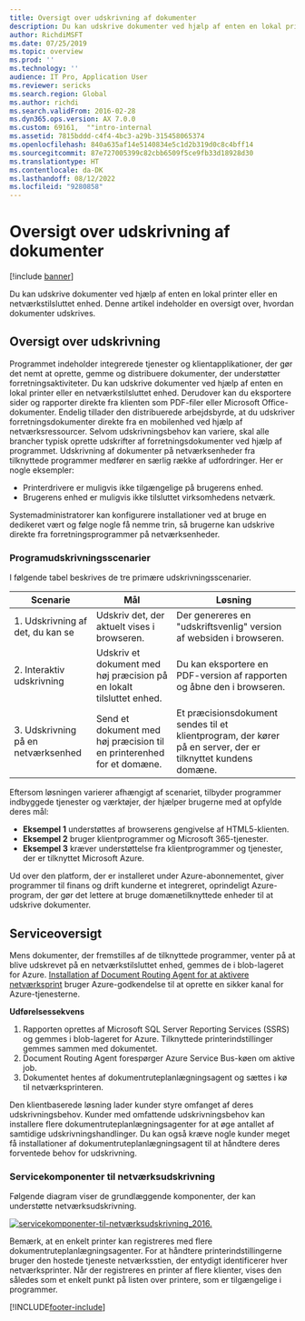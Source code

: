 ```yaml
---
title: Oversigt over udskrivning af dokumenter
description: Du kan udskrive dokumenter ved hjælp af enten en lokal printer eller en netværkstilsluttet enhed. Denne artikel indeholder en oversigt over, hvordan dokumenter udskrives.
author: RichdiMSFT
ms.date: 07/25/2019
ms.topic: overview
ms.prod: ''
ms.technology: ''
audience: IT Pro, Application User
ms.reviewer: sericks
ms.search.region: Global
ms.author: richdi
ms.search.validFrom: 2016-02-28
ms.dyn365.ops.version: AX 7.0.0
ms.custom: 69161,  ""intro-internal
ms.assetid: 7815bddd-c4f4-4bc3-a29b-315458065374
ms.openlocfilehash: 840a635af14e5140834e5c1d2b319d0c8c4bff14
ms.sourcegitcommit: 87e727005399c82cbb6509f5ce9fb33d18928d30
ms.translationtype: HT
ms.contentlocale: da-DK
ms.lasthandoff: 08/12/2022
ms.locfileid: "9280858"
---
```

# <a name="document-printing-overview"></a>Oversigt over udskrivning af dokumenter

[!include [banner](../includes/banner.md)]

Du kan udskrive dokumenter ved hjælp af enten en lokal printer eller en netværkstilsluttet enhed. Denne artikel indeholder en oversigt over, hvordan dokumenter udskrives.

## <a name="printing-overview"></a>Oversigt over udskrivning

Programmet indeholder integrerede tjenester og klientapplikationer, der gør det nemt at oprette, gemme og distribuere dokumenter, der understøtter forretningsaktiviteter. Du kan udskrive dokumenter ved hjælp af enten en lokal printer eller en netværkstilsluttet enhed. Derudover kan du eksportere sider og rapporter direkte fra klienten som PDF-filer eller Microsoft Office-dokumenter. Endelig tillader den distribuerede arbejdsbyrde, at du udskriver forretningsdokumenter direkte fra en mobilenhed ved hjælp af netværksressourcer. Selvom udskrivningsbehov kan variere, skal alle brancher typisk oprette udskrifter af forretningsdokumenter ved hjælp af programmet. Udskrivning af dokumenter på netværksenheder fra tilknyttede programmer medfører en særlig række af udfordringer. Her er nogle eksempler:

- Printerdrivere er muligvis ikke tilgængelige på brugerens enhed.
- Brugerens enhed er muligvis ikke tilsluttet virksomhedens netværk.

Systemadministratorer kan konfigurere installationer ved at bruge en dedikeret vært og følge nogle få nemme trin, så brugerne kan udskrive direkte fra forretningsprogrammer på netværksenheder.

### <a name="application-printing-scenarios"></a>Programudskrivningsscenarier 

I følgende tabel beskrives de tre primære udskrivningsscenarier.

| Scenarie                        | Mål                                                      | Løsning |
|---------------------------------|-----------------------------------------------------------|----------|
| 1. Udskrivning af det, du kan se        | Udskriv det, der aktuelt vises i browseren.             | Der genereres en "udskriftsvenlig" version af websiden i browseren. |
| 2. Interaktiv udskrivning         | Udskriv et dokument med høj præcision på en lokalt tilsluttet enhed. | Du kan eksportere en PDF-version af rapporten og åbne den i browseren. |
| 3. Udskrivning på en netværksenhed | Send et dokument med høj præcision til en printerenhed for et domæne.     | Et præcisionsdokument sendes til et klientprogram, der kører på en server, der er tilknyttet kundens domæne. |

Eftersom løsningen varierer afhængigt af scenariet, tilbyder programmer indbyggede tjenester og værktøjer, der hjælper brugerne med at opfylde deres mål:

- **Eksempel 1** understøttes af browserens gengivelse af HTML5-klienten.
- **Eksempel 2** bruger klientprogrammer og Microsoft 365-tjenester.
- **Eksempel 3** kræver understøttelse fra klientprogrammer og tjenester, der er tilknyttet Microsoft Azure.

Ud over den platform, der er installeret under Azure-abonnementet, giver programmer til finans og drift kunderne et integreret, oprindeligt Azure-program, der gør det lettere at bruge domænetilknyttede enheder til at udskrive dokumenter.

## <a name="service-overview"></a>Serviceoversigt
Mens dokumenter, der fremstilles af de tilknyttede programmer, venter på at blive udskrevet på en netværkstilsluttet enhed, gemmes de i blob-lageret for Azure. [Installation af Document Routing Agent for at aktivere netværksprint](install-document-routing-agent.md) bruger Azure-godkendelse til at oprette en sikker kanal for Azure-tjenesterne.

**Udførelsessekvens**

1. Rapporten oprettes af Microsoft SQL Server Reporting Services (SSRS) og gemmes i blob-lageret for Azure. Tilknyttede printerindstillinger gemmes sammen med dokumentet.
2. Document Routing Agent forespørger Azure Service Bus-køen om aktive job.
3. Dokumentet hentes af dokumentruteplanlægningsagent og sættes i kø til netværksprinteren.

Den klientbaserede løsning lader kunder styre omfanget af deres udskrivningsbehov. Kunder med omfattende udskrivningsbehov kan installere flere dokumentruteplanlægningsagenter for at øge antallet af samtidige udskrivningshandlinger. Du kan også kræve nogle kunder meget få installationer af dokumentruteplanlægningsagent til at håndtere deres forventede behov for udskrivning.

### <a name="service-components-for-network-printing"></a>Servicekomponenter til netværksudskrivning

Følgende diagram viser de grundlæggende komponenter, der kan understøtte netværksudskrivning.

[![servicekomponenter-til-netværksudskrivning\_2016.](./media/service-components-for-network-printing_2016.png)](./media/service-components-for-network-printing_2016.png)

Bemærk, at en enkelt printer kan registreres med flere dokumentruteplanlægningsagenter. For at håndtere printerindstillingerne bruger den hostede tjeneste netværksstien, der entydigt identificerer hver netværksprinter. Når der registreres en printer af flere klienter, vises den således som et enkelt punkt på listen over printere, som er tilgængelige i programmer.


[!INCLUDE[footer-include](../../../includes/footer-banner.md)]
